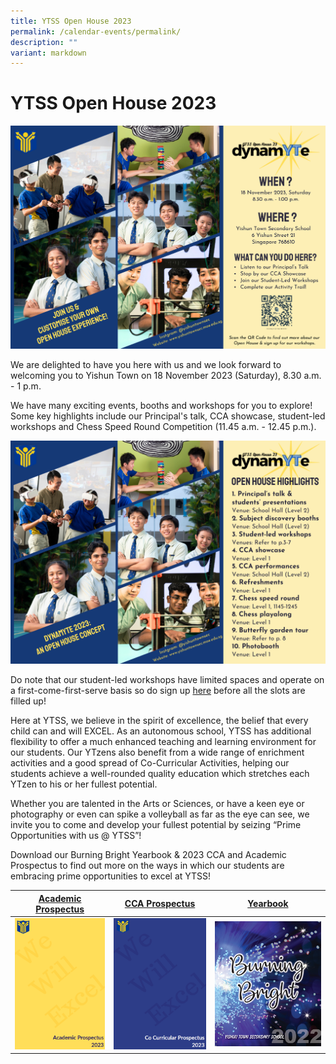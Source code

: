 ```yaml
---
title: YTSS Open House 2023
permalink: /calendar-events/permalink/
description: ""
variant: markdown
---
```

# YTSS Open House 2023

![](/images/open%20house%20invite%202023%20(lr).png)

We are delighted to have you here with us and we look forward to welcoming you to Yishun Town on 18 November 2023 (Saturday), 8.30 a.m. - 1 p.m. 

We have many exciting events, booths and workshops for you to explore! Some key highlights include our Principal's talk, CCA showcase, student-led workshops and Chess Speed Round Competition (11.45 a.m. - 12.45 p.m.).

![](/images/Open_House_Highlights_2023.png)



Do note that our student-led workshops have limited spaces and operate on a first-come-first-serve basis so do sign up [here](https://go.gov.sg/dynamyteworkshops2023) before all the slots are filled up! 

Here at YTSS, we believe in the spirit of excellence, the belief that every child can and will EXCEL. As an autonomous school, YTSS has additional flexibility to offer a much enhanced teaching and learning environment for our students. Our YTzens also benefit from a wide range of enrichment activities and a good spread of Co-Curricular Activities, helping our students achieve a well-rounded quality education which stretches each YTzen to his or her fullest potential.

Whether you are talented in the Arts or Sciences, or have a keen eye or photography or even can spike a volleyball as far as the eye can see, we invite you to come and develop your fullest potential by seizing “Prime Opportunities with us @ YTSS”!

Download our Burning Bright Yearbook & 2023 CCA and Academic Prospectus to find out more on the ways in which our students are embracing prime opportunities to excel at YTSS!

| [Academic Prospectus](https://drive.google.com/drive/folders/1tqMcCv0SbiQpHUGUK8CcD2Xj_8pWUs1Z)| [CCA Prospectus](https://drive.google.com/drive/folders/1tqMcCv0SbiQpHUGUK8CcD2Xj_8pWUs1Z) | [Yearbook](https://drive.google.com/drive/folders/1tqMcCv0SbiQpHUGUK8CcD2Xj_8pWUs1Z) |
| -------- | -------- | -------- |
| ![](/images/academic%20prospectus%202023.png)     | ![](/images/cca%20prospectus%202023.png)  |![](/images/2022%20yearbook.png)     |